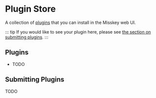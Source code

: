 # Plugin Store

A collection of [plugins](./docs/features/plugin.md) that you can install in the Misskey web UI.

::: tip
If you would like to see your plugin here, please see [the section on submitting plugins](#Submitting-Plugins).
:::

## Plugins

- TODO

## Submitting Plugins

TODO
